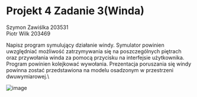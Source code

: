 # Projekt 4 Zadanie 3(Winda)
Szymon Zawiślka 203531\
Piotr Wilk 203469


Napisz program symulujący działanie windy. Symulator powinien uwzględniać możliwość zatrzymywania
się na poszczególnych piętrach oraz przywołania winda za pomocą przycisku na interfejsie użytkownika.
Program powinien kolejkować wywołania. Prezentacja poruszania się windy powinna zostać
przedstawiona na modelu osadzonym w przestrzeni dwuwymiarowej.\

![image](https://github.com/user-attachments/assets/2a7168b5-9463-4c91-aee0-11e31f72ed3a)
